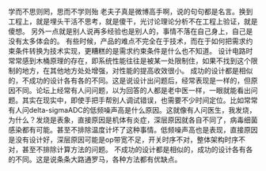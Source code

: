 学而不思则罔，思而不学则殆
老夫子真是微博高手啊，说的句句都是名言。换到工程上，就是埋头干活不思考，就是傻干，光讨论理论分析不在工程上验证，就是傻想。
另外一点就是别人说再多经验也是别人的，事情不落在自己身上，自己是没有太多体会的。
有些时候，产品的难点不完全在于技术，而在于如何把需求约束条件转换为技术实现，更糟糕的是需求约束条件是什么也不知道。
设计电路时常常感到木桶原理的存在，即系统性能往往是被某一处限制住，如果不找到这个限制的地方，在其他地方处处增强，对性能的提高收效很小。
成功的设计都是相似的，不成功的设计各有各的不同。这是说设计出问题后，经常表现是一样的，但原因不同。论坛上经常有人问问题，以为回答的人都是老中医一样，一眼就能看出问题。其实在现实中，即使手把手帮别人调试错误，也需要不少时间定位。比如常常有人问delta-sigmaADC的低频噪声高是什么原因。这就像有人问医生，我发烧，为什么？发烧是表象，直接原因是机体有炎症，深层原因就各自不同了，病毒细菌感染都有可能。甚至不排除温度计坏了这种事情。低频噪声高也是表现，直接原因是没有设计好，深层原因可能是op带宽不足，开关时序不对，整体架构时序不对，甚至不排除计算方法的问题。
不成功的设计都是相似的，成功的设计各有各的不同。这是说条条大路通罗马，各种方法都有优缺点。
 

